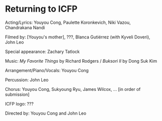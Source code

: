 # Returning to ICFP

Acting/Lyrics: Youyou Cong, Paulette Koronkevich, Niki Vazou, Chandrakana Nandi

Filmed by: [Youyou's mother], ???, Blanca Gutiérrez (with Kyveli Doveri), John Leo

Special appearance: Zachary Tatlock

Music: *My Favorite Things* by Richard Rodgers / *Buksori II* by Dong Suk Kim

Arrangement/Piano/Vocals: Youyou Cong

Percussion: John Leo

Chorus: Youyou Cong, Sukyoung Ryu, James Wilcox, ... [in order of submission]

ICFP logo: ???

Directed by: Youyou Cong and John Leo
